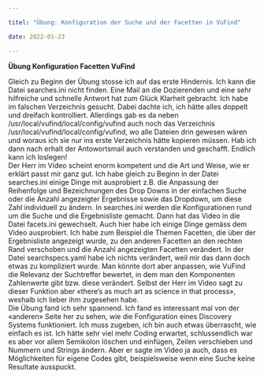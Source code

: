 ```yaml
---

titel: "Übung: Konfiguration der Suche und der Facetten in VuFind"

date: 2022-01-23

---
```


**Übung Konfiguration Facetten VuFind** <br>

Gleich zu Beginn der Übung stosse ich auf das erste Hindernis. Ich kann die Datei searches.ini nicht finden. Eine Mail an die Dozierenden und eine sehr hilfreiche und schnelle Antwort hat zum Glück Klarheit gebracht. Ich habe im falschen Verzeichnis gesucht. Dabei dachte ich, ich hätte alles doppelt und dreifach kontrolliert. Allerdings gab es da neben /usr/local/vufind/local/config/vufind auch noch das Verzeichnis /usr/local/vufind/local/config/vufind, wo alle Dateien drin gewesen wären und woraus ich sie nur ins erste Verzeichnis hätte kopieren müssen. Hab ich dann nach erhalt der Antowortsmail auch verstanden und geschafft. Endlich kann ich loslegen!
<br>
Der Herr im Video scheint enorm kompetent und die Art und Weise, wie er erklärt passt mir ganz gut. Ich habe gleich zu Beginn in der Datei searches.ini einige Dinge mit ausprobiert z.B. die Anpassung der Reihenfolge und Bezeichnungen des Drop Downs in der einfachen Suche oder die Anzahl angezeigter Ergebnisse sowie das Dropdown, um diese Zahl individuell zu ändern. In searches.ini werden die Konfigurationen rund um die Suche und die Ergebnisliste gemacht. Dann hat das Video in die Datei facets.ini gewechselt. Auch hier habe ich einige Dinge gemäss dem Video ausprobiert. Ich habe zum Beispiel die Themen Facetten, die über der Ergebnisliste angezeigt wurde, zu den anderen Facetten an den rechten Rand verschoben und die Anzahl angezeigten Facetten verändert. In der Datei searchspecs.yaml habe ich nichts verändert, weil mir das dann doch etwas zu kompliziert wurde. Man könnte dort aber anpassen, wie VuFind die Relevanz der Suchtreffer bewertet, in dem man den Komponenten Zahlenwerte gibt bzw. diese verändert. Selbst der Herr im Video sagt zu dieser Funktion aber «there’s as much art as science in that process», weshalb ich lieber ihm zugesehen habe. 
<br>
Die Übung fand ich sehr spannend. Ich fand es interessant mal von der «anderen» Seite her zu sehen, wie die Fonfiguration eines Discovery Systems funktioniert. Ich muss zugeben, ich bin auch etwas überrascht, wie einfach es ist. Ich hätte sehr viel mehr Coding erwartet, schlussendlich war es aber vor allem Semikolon löschen und einfügen, Zeilen verschieben und Nummern und Strings ändern. Aber er sagte im Video ja auch, dass es Möglichkeiten für eigene Codes gibt, beispielsweise wenn eine Suche keine Resultate ausspuckt.  

